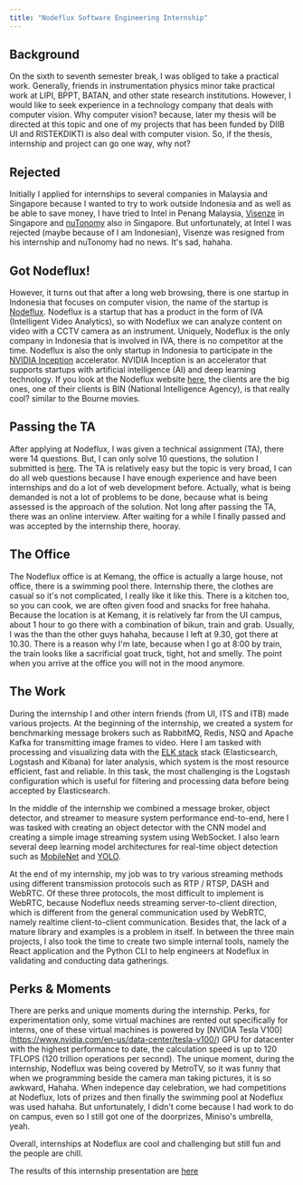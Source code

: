 ```yaml
---
title: "Nodeflux Software Engineering Internship"
---
```


## Background

On the sixth to seventh semester break, I was obliged to take a practical work. Generally, friends in instrumentation physics minor take practical work at LIPI, BPPT, BATAN, and other state research institutions. However, I would like to seek experience in a technology company that deals with computer vision. Why computer vision? because, later my thesis will be directed at this topic and one of my projects that has been funded by DIIB UI and RISTEKDIKTI is also deal with computer vision. So, if the thesis, internship and project can go one way, why not?

## Rejected

Initially I applied for internships to several companies in Malaysia and Singapore because I wanted to try to work outside Indonesia and as well as be able to save money, I have tried to Intel in Penang Malaysia, [Visenze](https://www.visenze.com/) in Singapore and [nuTonomy](https://www.nutonomy.com/) also in Singapore. But unfortunately, at Intel I was rejected (maybe because of I am Indonesian), Visenze was resigned from his internship and nuTonomy had no news. It's sad, hahaha.

## Got Nodeflux!

However, it turns out that after a long web browsing, there is one startup in Indonesia that focuses on computer vision, the name of the startup is [Nodeflux](https://nodeflux.io/). Nodeflux is a startup that has a product in the form of IVA (Intelligent Video Analytics), so with Nodeflux we can analyze content on video with a CCTV camera as an instrument. Uniquely, Nodeflux is the only company in Indonesia that is involved in IVA, there is no competitor at the time. Nodeflux is also the only startup in Indonesia to participate in the [NVIDIA Inception](https://www.nvidia.com/en-us/deep-learning-ai/startups/) accelerator. NVIDIA Inception is an accelerator that supports startups with artificial intelligence (AI) and deep learning technology. If you look at the Nodeflux website [here](https://nodeflux.io/), the clients are the big ones, one of their clients is BIN (National Intelligence Agency), is that really cool? similar to the Bourne movies.

## Passing the TA

After applying at Nodeflux, I was given a technical assignment (TA), there were 14 questions. But, I can only solve 10 questions, the solution I submitted is [here](https://github.com/eufat/nodeflux-ta). The TA is relatively easy but the topic is very broad, I can do all web questions because I have enough experience and have been internships and do a lot of web development before. Actually, what is being demanded is not a lot of problems to be done, because what is being assessed is the approach of the solution. Not long after passing the TA, there was an online interview. After waiting for a while I finally passed and was accepted by the internship there, hooray.

## The Office

The Nodeflux office is at Kemang, the office is actually a large house, not office, there is a swimming pool there. Internship there, the clothes are casual so it's not complicated, I really like it like this. There is a kitchen too, so you can cook, we are often given food and snacks for free hahaha. Because the location is at Kemang, it is relatively far from the UI campus, about 1 hour to go there with a combination of bikun, train and grab. Usually, I was the than the other guys hahaha, because I left at 9.30, got there at 10.30. There is a reason why I'm late, because when I go at 8:00 by train, the train looks like a sacrificial goat truck, tight, hot and smelly. The point when you arrive at the office you will not in the mood anymore.

## The Work

During the internship I and other intern friends (from UI, ITS and ITB) made various projects. At the beginning of the internship, we created a system for benchmarking message brokers such as RabbitMQ, Redis, NSQ and Apache Kafka for transmitting image frames to video. Here I am tasked with processing and visualizing data with the [ELK stack](https://www.elastic.co/elk-stack) stack (Elasticsearch, Logstash and Kibana) for later analysis, which system is the most resource efficient, fast and reliable. In this task, the most challenging is the Logstash configuration which is useful for filtering and processing data before being accepted by Elasticsearch.

In the middle of the internship we combined a message broker, object detector, and streamer to measure system performance end-to-end, here I was tasked with creating an object detector with the CNN model and creating a simple image streaming system using WebSocket. I also learn several deep learning model architectures for real-time object detection such as [MobileNet](https://arxiv.org/abs/1704.04861) and [YOLO](https://arxiv.org/abs/1506.02640).

At the end of my internship, my job was to try various streaming methods using different transmission protocols such as RTP / RTSP, DASH and WebRTC. Of these three protocols, the most difficult to implement is WebRTC, because Nodeflux needs streaming server-to-client direction, which is different from the general communication used by WebRTC, namely realtime client-to-client communication. Besides that, the lack of a mature library and examples is a problem in itself. In between the three main projects, I also took the time to create two simple internal tools, namely the React application and the Python CLI to help engineers at Nodeflux in validating and conducting data gatherings.

## Perks & Moments

There are perks and unique moments during the internship. Perks, for experimentation only, some virtual machines are rented out specifically for interns, one of these virtual machines is powered by [NVIDIA Tesla V100] (https://www.nvidia.com/en-us/data-center/tesla-v100/) GPU for datacenter with the highest performance to date, the calculation speed is up to 120 TFLOPS (120 trillion operations per second). The unique moment, during the internship, Nodeflux was being covered by MetroTV, so it was funny that when we programming beside the camera man taking pictures, it is so awkward, Hahaha. When indepence day celebration, we had competitions at Nodeflux, lots of prizes and then finally the swimming pool at Nodeflux was used hahaha. But unfortunately, I didn't come because I had work to do on campus, even so I still got one of the doorprizes, Miniso's umbrella, yeah.

Overall, internships at Nodeflux are cool and challenging but still fun and the people are chill.

The results of this internship presentation are [here](/docs/presentation-kp.pdf)
